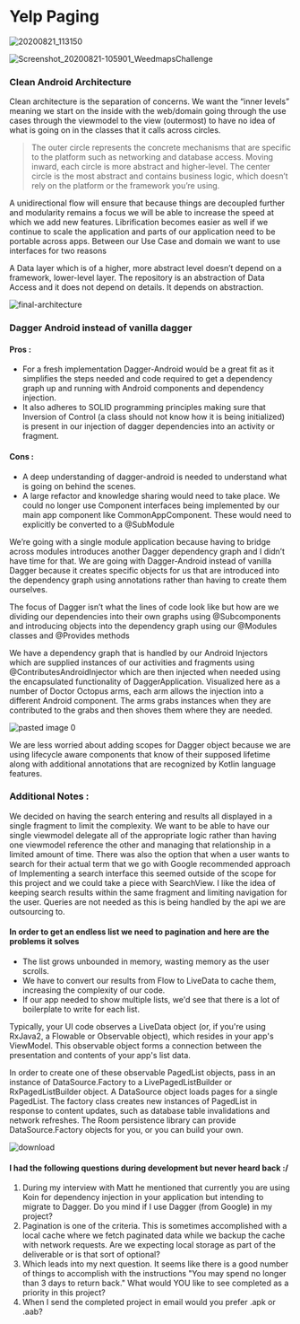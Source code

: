# Yelp Paging

![20200821_113150](https://user-images.githubusercontent.com/7444521/90908230-18e3a280-e3a2-11ea-9747-919efdc12e95.jpg)

![Screenshot_20200821-105901_WeedmapsChallenge](https://user-images.githubusercontent.com/7444521/90908519-80015700-e3a2-11ea-8313-d544c9bf0d2b.jpg)
 
### Clean Android Architecture
Clean architecture is the separation of concerns.  We want the “inner levels” meaning we start on the inside with the web/domain going through the use cases through the viewmodel to the view (outermost) to have no idea of what is going on in the classes that it calls across circles.

> The outer circle represents the concrete mechanisms that are specific to the platform such as networking and database access. Moving inward, each circle is more abstract and higher-level. The center circle is the most abstract and contains business logic, which doesn’t rely on the platform or the framework you’re using.

A unidirectional flow will ensure that because things are decoupled further and modularity remains a focus we will be able to increase the speed at which we add new features.  Librification becomes easier as well if we continue to scale the application and parts of our application need to be portable across apps.
Between our Use Case and domain we want to use interfaces for two reasons 

A Data layer which is of a higher, more abstract level doesn’t depend on a framework, lower-level layer.
The repository is an abstraction of Data Access and it does not depend on details. It depends on abstraction.

![final-architecture](https://user-images.githubusercontent.com/7444521/90908419-59432080-e3a2-11ea-9495-d9d42d1e640d.png)

### Dagger Android instead of vanilla dagger

#### Pros :
- For a fresh implementation Dagger-Android would be a great fit as it simplifies the steps needed and code required to get a dependency graph up and running with Android components and dependency injection.  
- It also adheres to SOLID programming principles making sure that Inversion of Control (a class should not know how it is being initialized) is present in our injection of dagger dependencies into an activity or fragment.

#### Cons :
- A deep understanding of dagger-android is needed to understand what is going on behind the scenes. 
- A large refactor and knowledge sharing would need to take place. We could no longer use Component interfaces being implemented by our main app component like CommonAppComponent.  These would need to explicitly be converted to a @SubModule

We’re going with a single module application because having to bridge across modules introduces another Dagger dependency graph and I didn’t have time for that.
We are going with Dagger-Android instead of vanilla Dagger because it creates specific objects for us that are introduced into the dependency graph using annotations rather than having to create them ourselves.

The focus of Dagger isn’t what the lines of code look like but how are we dividing our dependencies into their own graphs using @Subcomponents and introducing objects into the dependency graph using our @Modules classes and @Provides methods
  
We have a dependency graph that is handled by our Android Injectors which are supplied instances of our activities and fragments using @ContributesAndroidInjector which are then injected when needed using the encapsulated functionality of DaggerApplication. Visualized here as a number of Doctor Octopus arms, each arm allows the injection into a different Android component. The arms grabs instances when they are contributed to the grabs and then shoves them where they are needed. 

![pasted image 0](https://user-images.githubusercontent.com/7444521/90905754-a02f1700-e39e-11ea-9bb3-1bbfe76eed63.png)

We are less worried about adding scopes for Dagger object because we are using lifecycle aware components that know of their supposed lifetime along with additional annotations that are recognized by Kotlin language features.

### Additional Notes :
 
We decided on having the search entering and results all displayed in a single fragment to limit the complexity.  We want to be able to have our single viewmodel delegate all of the appropriate logic rather than having one viewmodel reference the other and managing that relationship in a limited amount of time.
There was also the option that when a user wants to search for their actual term that we go with Google recommended approach of Implementing a search interface this seemed outside of the scope for this project and we could take a piece with SearchView.  I like the idea of keeping search results within the same fragment and limiting navigation for the user.  Queries are not needed as this is being handled by the api we are outsourcing to.

#### In order to get an endless list we need to pagination and here are the problems it solves

- The list grows unbounded in memory, wasting memory as the user scrolls.
- We have to convert our results from Flow to LiveData to cache them, increasing the complexity of our code.
- If our app needed to show multiple lists, we'd see that there is a lot of boilerplate to write for each list.

Typically, your UI code observes a LiveData<PagedList> object (or, if you're using RxJava2, a Flowable<PagedList> or Observable<PagedList> object), which resides in your app's ViewModel. This observable object forms a connection between the presentation and contents of your app's list data.
  
In order to create one of these observable PagedList objects, pass in an instance of DataSource.Factory to a LivePagedListBuilder or RxPagedListBuilder object. A DataSource object loads pages for a single PagedList. The factory class creates new instances of PagedList in response to content updates, such as database table invalidations and network refreshes. The Room persistence library can provide DataSource.Factory objects for you, or you can build your own.

![download](https://user-images.githubusercontent.com/7444521/90906105-251a3080-e39f-11ea-8c3b-21dc5add7e1b.png)

#### I had the following questions during development but never heard back :/

1. During my interview with Matt he mentioned that currently you are
using Koin for dependency injection in your application but intending
to migrate to Dagger.  Do you mind if I use Dagger (from Google) in my
project?
2. Pagination is one of the criteria.  This is sometimes accomplished
with a local cache where we fetch paginated data while we backup the
cache with network requests.  Are we expecting local storage as part
of the deliverable or is that sort of optional?
3. Which leads into my next question.  It seems like there is a good
number of things to accomplish with the instructions "You may spend no
longer than 3 days to return back."  What would YOU like to see
completed as a priority in this project?
4. When I send the completed project in email would you prefer .apk or .aab?
